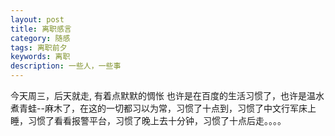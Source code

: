 ```yaml
---
layout: post
title: 离职感言
category: 随感
tags: 离职前夕
keywords: 离职
description: 一些人，一些事
---
```

今天周三，后天就走, 有着点默默的惆怅
也许是在百度的生活习惯了，也许是温水煮青蛙--麻木了，在这的一切都习以为常，习惯了十点到，习惯了中文行军床上睡，习惯了看看报警平台，习惯了晚上去十分钟，习惯了十点后走。。。。

